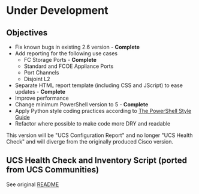 # Under Development
## Objectives
- Fix known bugs in existing 2.6 version - **Complete**
- Add reporting for the following use cases
  - FC Storage Ports - **Complete**
  - Standard and FCOE Appliance Ports
  - Port Channels
  - Disjoint L2
- Separate HTML report template (including CSS and JScript) to ease updates - **Complete**
- Improve performance
- Change minimum PowerShell version to 5 - **Complete**
- Apply Python style coding practices according to [The PowerShell Style Guide](https://github.com/PoshCode/PowerShellPracticeAndStyle/blob/master/Style-Guide/Introduction.md)
- Refactor where possible to make code more DRY and readable

This version will be "UCS Configuration Report" and no longer "UCS Health Check" and will diverge from the originally produced Cisco version.

## UCS Health Check and Inventory Script (ported from UCS Communities)
See original [README](https://github.com/datacenter/ucs-browser)
